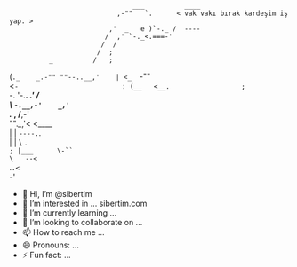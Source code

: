                                    ___          ____
                               ,-""   `.      < vak vakı bırak kardeşim iş yap. >
                             ,'  _   e )`-._ /  ----
                            /  ,' `-._<.===-'
                           /  /
                          /  ;
              _          /   ;
 (`._    _.-"" ""--..__,'    |
 <_  `-""                     \
  <`-                          :
   (__   <__.                  ;                                                                                    
     `-.   '-.__.      _.'    /                                                                                     
        \      `-.__,-'    _,'                                                                                      
         `._    ,    /__,-'                                                                                         
            ""._\__,'< <____                                                                                        
                 | |  `----.`.                                                                                      
                 | |        \ `.                                                                                    
                 ; |___      \-``                                                                                   
                 \   --<                                                                                            
                  `.`.<                                                                                             
                    `-'                            
                                          

                                          

- 👋 Hi, I’m @sibertim
- 👀 I’m interested in ... sibertim.com
- 🌱 I’m currently learning ...
- 💞️ I’m looking to collaborate on ...
- 📫 How to reach me ...
- 😄 Pronouns: ...
- ⚡ Fun fact: ...

<!---
sibertim/sibertim is a ✨ special ✨ repository because its `README.md` (this file) appears on your GitHub profile.
You can click the Preview link to take a look at your changes.
--->
